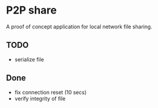 # P2P share

A proof of concept application for local network file sharing.


## TODO
- serialize file

## Done
- fix connection reset (10 secs)
- verify integrity of file
